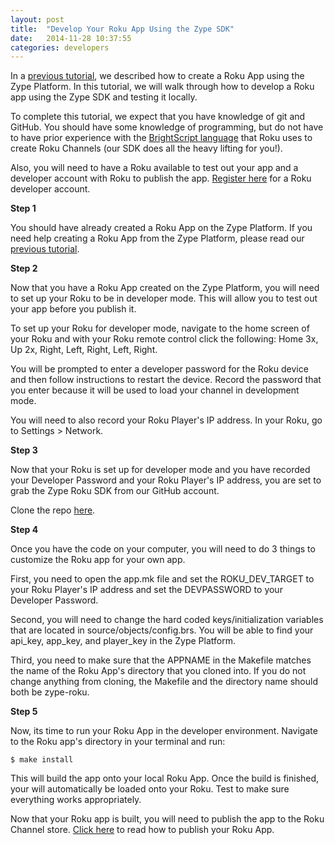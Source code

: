```yaml
---
layout: post
title:  "Develop Your Roku App Using the Zype SDK"
date:   2014-11-28 10:37:55
categories: developers
---
```


In a [previous tutorial](http://dev.zype.com/posts/2014/11/25/create-roku-app-on-zype/),
we described how to create a Roku App using the Zype Platform. In this tutorial,
we will walk through how to develop a Roku app using the Zype SDK and testing it locally.

To complete this tutorial, we expect that you have knowledge of git and GitHub. You
should have some knowledge of programming, but do not have to have prior experience
with the [BrightScript language](http://sdkdocs.roku.com/display/sdkdoc/BrightScript+Language+Reference)
that Roku uses to create Roku Channels (our SDK does all the heavy lifting for you!).

Also, you will need to have a Roku available to test out your app and a developer account with Roku to publish the app. [Register here](https://www.roku.com/developer) for a Roku developer account.

**Step 1**

You should have already created a Roku App on the Zype Platform. If you need help
creating a Roku App from the Zype Platform, please read our [previous tutorial](http://dev.zype.com/posts/2014/11/25/create-roku-app-on-zype/).

**Step 2**

Now that you have a Roku App created on the Zype Platform, you will need to set up
your Roku to be in developer mode. This will allow you to test out your app before you publish it.

To set up your Roku for developer mode, navigate to the home screen of your Roku
and with your Roku remote control click the following: Home 3x, Up 2x, Right, Left, Right, Left, Right.

You will be prompted to enter a developer password for the Roku device and then follow
instructions to restart the device. Record the password that you enter because it
will be used to load your channel in development mode.

You will need to also record your Roku Player's IP address. In your Roku, go to
Settings > Network.

**Step 3**

Now that your Roku is set up for developer mode and you have recorded your Developer Password
and your Roku Player's IP address, you are set to grab the Zype Roku SDK from our GitHub account.

Clone the repo [here](https://github.com/zype/zype-roku).

**Step 4**

Once you have the code on your computer, you will need to do 3 things to customize the Roku app
for your own app.

First, you need to open the app.mk file and set the ROKU_DEV_TARGET to your Roku Player's IP
address and set the DEVPASSWORD to your Developer Password.

Second, you will need to change the hard coded keys/initialization variables that are
located in source/objects/config.brs. You will be able to find your api_key, app_key, and
player_key in the Zype Platform.

Third, you need to make sure that the APPNAME in the Makefile matches the name of the Roku App's directory that you cloned into. If you do not change anything from cloning, the Makefile and the
directory name should both be zype-roku.

**Step 5**

Now, its time to run your Roku App in the developer environment. Navigate to the Roku app's directory in your terminal and run:

<pre><code>$ make install</code></pre>

This will build the app onto your local Roku App. Once the build is finished, your will automatically be loaded onto your Roku. Test to make sure everything works appropriately.

Now that your Roku app is built, you will need to publish the app to the Roku Channel store.
[Click here]('http://dev.zype.com/posts/2014/11/28/publish-roku-app/') to read how to publish your Roku App.

